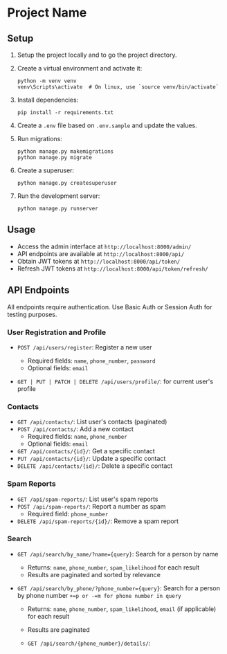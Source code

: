 # Project Name

## Setup

1. Setup the project locally and to go the project directory.

2. Create a virtual environment and activate it:
   ```
   python -m venv venv
   venv\Scripts\activate  # On linux, use `source venv/bin/activate`
   ```

3. Install dependencies:
   ```
   pip install -r requirements.txt
   ```

4. Create a `.env` file based on `.env.sample` and update the values.

5. Run migrations:
   ```
   python manage.py makemigrations
   python manage.py migrate
   ```

6. Create a superuser:
   ```
   python manage.py createsuperuser
   ```


7. Run the development server:
   ```
   python manage.py runserver
   ```


## Usage

- Access the admin interface at `http://localhost:8000/admin/`
- API endpoints are available at `http://localhost:8000/api/`
- Obtain JWT tokens at `http://localhost:8000/api/token/`
- Refresh JWT tokens at `http://localhost:8000/api/token/refresh/`

## API Endpoints

All endpoints require authentication. Use Basic Auth or Session Auth for testing purposes.

### User Registration and Profile

- `POST /api/users/register`: Register a new user
  - Required fields: `name`, `phone_number`, `password`
  - Optional fields: `email`

- `GET | PUT | PATCH | DELETE /api/users/profile/`: for current user's profile


### Contacts

- `GET /api/contacts/`: List user's contacts (paginated)
- `POST /api/contacts/`: Add a new contact
  - Required fields: `name`, `phone_number`
  - Optional fields: `email`
- `GET /api/contacts/{id}/`: Get a specific contact
- `PUT /api/contacts/{id}/`: Update a specific contact
- `DELETE /api/contacts/{id}/`: Delete a specific contact

### Spam Reports

- `GET /api/spam-reports/`: List user's spam reports
- `POST /api/spam-reports/`: Report a number as spam
  - Required field: `phone_number`
- `DELETE /api/spam-reports/{id}/`: Remove a spam report

### Search

- `GET /api/search/by_name/?name={query}`: Search for a person by name
  - Returns: `name`, `phone_number`, `spam_likelihood` for each result
  - Results are paginated and sorted by relevance

- `GET /api/search/by_phone/?phone_number={query}`: Search for a person by phone number `+=p or -=m for phone number in query`
  - Returns: `name`, `phone_number`, `spam_likelihood`, `email` (if applicable) for each result
  - Results are paginated

  - `GET /api/search/{phone_number}/details/`:

  
